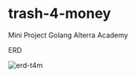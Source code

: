# trash-4-money
Mini Project Golang Alterra Academy

ERD 

![erd-t4m](https://i.ibb.co/Th509yp/diagram-export-10-31-2023-4-24-46-PM.png)
